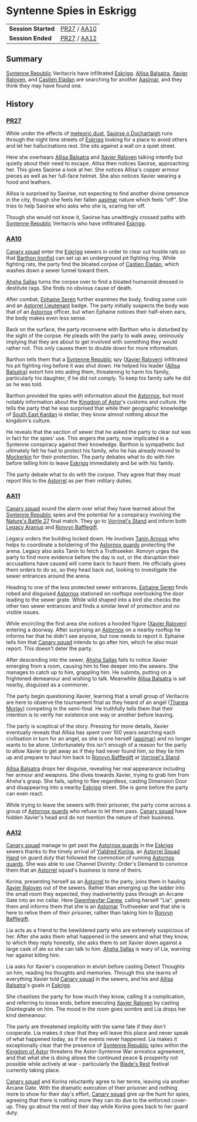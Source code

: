 # Syntenne Spies in Eskrigg

|||
| --- | --- |
| **Session Started** | [PR27](../../sessions/completed/PR27.md) / [AA10](../../sessions/completed/AA10.md) | storyline.2
| **Session Ended** | [PR27](../../sessions/completed/PR27.md) / [AA12](../../sessions/completed/AA12.md) |

## Summary

[Syntenne Republic](../../civilisations/syntenne-republic/syntenne-republic.md) Veritacris have infiltrated [Eskrigg](../../places/cities/eskrigg.md). [Allisa Balsatra](../../characters/allisa-balsatra.md), [Xavier Raloven](../../characters/xavier-raloven.md), and [Castien Eladan](../../characters/castien-eladan.md) are searching for another [Aasimar](../../lineages/aasimar.md), and they think they may have found one.

## History

### [PR27](../../sessions/completed/PR27.md)

While under the effects of [meteoric dust](../../items/meteoric/meteoric-dust.md), [Saoirse ó Dochartaigh](../../characters/saoirse-o-dochartaigh.md) runs through the night time streets of [Eskrigg](../../places/cities/eskrigg.md) looking for a place to avoid others and let her hallucinations rest. She sits against a wall on a quiet street.

Here she overhears [Allisa Balsatra](../../characters/allisa-balsatra.md) and [Xavier Raloven](../../characters/xavier-raloven.md) talking intently but quietly about their need to escape. Allisa then notices Saoirse, approaching her. This gives Saoirse a look at her. She notices Allisa's copper armour pieces as well as her full-face helmet. She also notices Xavier wearing a hood and leathers.

Allisa is surprised by Saoirse, not expecting to find another divine presence in the city, though she feels her fallen [aasimar](../../lineages/aasimar.md) nature which feels "off". She tries to help Saoirse who asks who she is, scaring her off.

Though she would not know it, Saoirse has unwittingly crossed paths with [Syntenne Republic](../../civilisations/syntenne-republic/syntenne-republic.md) Veritacris who have infiltrated [Eskrigg](../../places/cities/eskrigg.md).

### [AA10](../../sessions/completed/AA10.md)

[Canary squad](../../organisations/astorrel/squads/canary-squad.md) enter the [Eskrigg](../../places/cities/eskrigg.md) sewers in order to clear out hostile rats so that [Barthon Ironfist](../../characters/barthon-ironfist.md) can set up an underground pit fighting ring. While fighting rats, the party find the bloated corpse of [Castien Eladan](../../characters/castien-eladan.md), which washes down a sewer tunnel toward them.

[Ahsha Sallas](../../characters/ahsha-sallas.md) turns the corpse over to find a bloated humanoid dressed in destitute rags. She finds no obvious cause of death.

After combat, [Ephaine Seren](../../characters/ephaine-seren.md) further examines the body, finding some coin and an [Astorrel Lieutenant](../../organisations/astorrel/ranks/astorrel-lieutenant.md) badge. The party initially suspects the body was that of an [Astornox](../../organisations/astornox/astornox.md) officer, but when Ephaine notices their half-elven ears, the body makes even less sense.

Back on the surface, the party reconvene with Barthon who is disturbed by the sight of the corpse. He pleads with the party to walk away, ominously implying that they are about to get involved with something they would rather not. This only causes them to double down for more information.

Barthon tells them that a [Syntenne Republic](../../civilisations/syntenne-republic/syntenne-republic.md) spy ([Xavier Raloven](../../characters/xavier-raloven.md)) infiltrated his pit fighting ring before it was shut down. He helped his leader ([Allisa Balsatra](../../characters/allisa-balsatra.md)) extort him into aiding them, threatening to harm his family, particularly his daughter, if he did not comply. To keep his family safe he did as he was told.

Barthon provided the spies with information about the [Astornox](../../organisations/astornox/astornox.md), but most notably information about the [Kingdom of Astor](../../civilisations/kingdom-of-astor/kingdom-of-astor.md)'s customs and culture. He tells the party that he was surprised that while their geographic knowledge of [South East Kardan](../../places/regions/south-east-kardan.md) is stellar, they know almost nothing about the kingdom's culture.

He reveals that the section of sewer that he asked the party to clear out was in fact for the spies' use. This angers the party, now implicated in a Syntenne conspiracy against their knowledge. Barthon is sympathetic but ultimately felt he had to protect his family, who he has already moved to [Mockerkin](../../places/towns/mockerkin.md) for their protection. The party debates what to do with him before telling him to leave [Eskrigg](../../places/cities/eskrigg.md) immediately and be with his family.

The party debate what to do with the corpse. They agree that they must report this to the [Astorrel](../../organisations/astorrel/astorrel.md) as per their military duties.

### [AA11](../../sessions/completed/AA11.md)

[Canary squad](../../organisations/astorrel/squads/canary-squad.md) sound the alarm over what they have learned about the [Syntenne Republic](../../civilisations/syntenne-republic/syntenne-republic.md) spies and the potential for a conspiracy involving the [Nature's Battle 27](natures-battle-27.md) final match. They go to [Vorrinel's Stand](../../places/buildings/vorrinels-stand.md) and inform both [Legacy Aranius](../../characters/legacy-aranius.md) and [Ronvyn Bafflegift](../../characters/ronvyn-bafflegift.md).

Legacy orders the building locked down. He involves [Tanin Arnous](../../characters/tanin-arnous.md) who helps to coordinate a bolstering of the [Astornox guards](../../organisations/astornox/ranks/astornox-guard.md) protecting the arena. Legacy also asks Tanin to fetch a Truthseeker. Ronvyn urges the party to find more evidence before the day is out, or the disruption their accusations have caused will come back to haunt them. He officially gives them orders to do so, so they head back out, looking to investigate the sewer entrances around the arena.

Heading to one of the less protected sewer entrances, [Ephaine Seren](../../characters/ephaine-seren.md) finds robed and disguised [Astornox](../../organisations/astornox/astornox.md) stationed on rooftops overlooking the door leading to the sewer grate. While wild shaped into a bird she checks the other two sewer entrances and finds a similar level of protection and no visible issues.

While encircling the first area she notices a hooded figure ([Xavier Raloven](../../characters/xavier-raloven.md)) entering a doorway. After surprising an [Astornox](../../organisations/astornox/astornox.md) on a nearby rooftop he informs her that he didn't see anyone, but now needs to report it. Ephaine tells him that [Canary squad](../../organisations/astorrel/squads/canary-squad.md) intends to go after him, which he also must report. This doesn't deter the party.

After descending into the sewer, [Ahsha Sallas](../../characters/ahsha-sallas.md) fails to notice Xavier emerging from a room, causing him to flee deeper into the sewers. She manages to catch up to him, grappling him. He submits, putting on a frightened demeanour and wishing to talk. Meanwhile [Allisa Balsatra](../../characters/allisa-balsatra.md) is sat nearby, disguised as a commoner.

The party begin questioning Xavier, learning that a small group of Veritacris are here to observe the tournament final as they heard of an angel ([Thanea Morlay](../../characters/thanea-morlay.md)) competing in the semi-final. He truthfully tells them that their intention is to verify her existence one way or another before leaving.

The party is sceptical of the story. Pressing for more details, Xavier eventually reveals that Allisa has spent over 100 years searching each civilisation in turn for an angel, as she is one herself ([aasimar](../../lineages/aasimar.md)) and no longer wants to be alone. Unfortunately this isn't enough of a reason for the party to allow Xavier to get away as if they had never found him, so they tie him up and prepare to haul him back to [Ronvyn Bafflegift](../../characters/ronvyn-bafflegift.md) at [Vorrinel's Stand](../../places/buildings/vorrinels-stand.md).

[Allisa Balsatra](../../characters/allisa-balsatra.md) drops her disguise, revealing her real appearance including her armour and weapons. She dives towards Xavier, trying to grab him from Ahsha's grasp. She fails, opting to flee regardless, casting Dimension Door and disappearing into a nearby [Eskrigg](../../places/cities/eskrigg.md) street. She is gone before the party can even react.

While trying to leave the sewers with their prisoner, the party come across a group of [Astornox guards](../../organisations/astornox/ranks/astornox-guard.md) who refuse to let them pass. [Canary squad](../../organisations/astorrel/squads/canary-squad.md) have hidden Xavier's head and do not mention the nature of their business.

### [AA12](../../sessions/completed/AA12.md)

[Canary squad](../../organisations/astorrel/squads/canary-squad.md) manage to get past the [Astornox guards](../../organisations/astornox/ranks/astornox-guard.md) in the [Eskrigg](../../places/cities/eskrigg.md) sewers thanks to the timely arrival of [Yialdred Korina](../../characters/yialdred-korina.md), an [Astorrel Squad Hand](../../organisations/astorrel/ranks/astorrel-squad-hand.md) on guard duty that followed the commotion of running [Astornox guards](../../organisations/astornox/ranks/astornox-guard.md). She was able to use Channel Divinity: Order's Demand to convince them that an [Astorrel](../../organisations/astorrel/astorrel.md) squad's business is none of theirs.

Korina, presenting herself as an [Astorrel](../../organisations/astorrel/astorrel.md) to the party, joins them in hauling [Xavier Raloven](../../characters/xavier-raloven.md) out of the sewers. Rather than emerging up the ladder into the small room they expected, they inadvertently pass through an Arcane Gate into an inn cellar. Here [Gwenhwyfar Carew](../../characters/gwenhwyfar-carew.md), calling herself "Lia", greets them and informs them that she is an [Astornar](../../organisations/astornar.md) Truthseeker and that she is here to relive them of their prisoner, rather than taking him to [Ronvyn Bafflegift](../../characters/ronvyn-bafflegift.md).

Lia acts as a friend to the bewildered party who are extremely suspicious of her. After she asks them what happened in the sewers and what they know, to which they reply honestly, she asks them to set Xavier down against a large cask of ale so she can talk to him. [Ahsha Sallas](../../characters/ahsha-sallas.md) is wary of Lia, warning her against killing him.

Lia asks for Xavier's cooperation in elvish before casting Detect Thoughts on him, reading his thoughts and memories. Through this she learns of everything Xavier told [Canary squad](../../organisations/astorrel/squads/canary-squad.md) in the sewers, and his and [Allisa Balsatra](../../characters/allisa-balsatra.md)'s goals in [Eskrigg](../../places/cities/eskrigg.md).

She chastises the party for how much they know, calling it a complication, and referring to loose ends, before executing [Xavier Raloven](../../characters/xavier-raloven.md) by casting Disintegrate on him. The mood in the room goes sombre and Lia drops her kind demeanour.

The party are threatened implicitly with the same fate if they don't cooperate. Lia makes it clear that they will leave this place and never speak of what happened today, as if the events never happened. Lia makes it exceptionally clear that the presence of [Syntenne Republic](../../civilisations/syntenne-republic/syntenne-republic.md) spies within the [Kingdom of Astor](../../civilisations/kingdom-of-astor/kingdom-of-astor.md) threatens the Astor-Syntenne War armistice agreement, and that what she is doing allows the continued peace & prosperity not possible while actively at war - particularly the [Blade's Rest](../../festivals/blades-rest.md) festival currently taking place.

[Canary squad](../../organisations/astorrel/squads/canary-squad.md) and Korina reluctantly agree to her terms, leaving via another Arcane Gate. With the dramatic execution of their prisoner and nothing more to show for their day's effort, [Canary squad](../../organisations/astorrel/squads/canary-squad.md) give up the hunt for spies, agreeing that there is nothing more they can do due to the enforced cover-up. They go about the rest of their day while Korina goes back to her guard duty.
